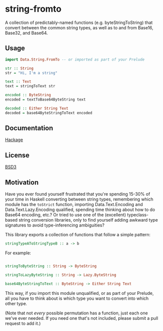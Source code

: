 # string-fromto

A collection of predictably-named functions (e.g. byteStringToString) that
convert between the common string types, as well as to and from Base16, Base32,
and Base64.

## Usage

```haskell
import Data.String.FromTo -- or imported as part of your Prelude

str :: String
str = "Hi, I'm a string"

text :: Text
text = stringToText str

encoded :: ByteString
encoded = textToBase64ByteString text

decoded :: Either String Text
decoded = base64ByteStringToText encoded
```

## Documentation

[Hackage](https://hackage.haskell.org/package/string-fromto)

## License

[BSD3](LICENSE)

## Motivation

Have you ever found yourself frustrated that you're spending 15-30% of your
time in Haskell converting between string types, remembering which module has
the `toStrict` function, importing Data.Text.Encoding and
Data.Text.Lazy.Encoding qualified, spending time thinking about how to do
Base64 encoding, etc.? Or tried to use one of the (excellent) typeclass-based
string conversion libraries, only to find yourself adding awkward type
signatures to avoid type-inferencing ambiguities?

This library exports a collection of functions that follow a simple pattern:

```haskell
stringTypeAToStringTypeB :: a -> b
```

For example:

```haskell

stringToByteString :: String -> ByteString

stringToLazyByteString :: String -> Lazy.ByteString

base64ByteStringToText :: ByteString -> Either String Text
```

This way, if you import this module unqualified, or as part of your Prelude,
all you have to think about is which type you want to convert into which other
type.

(Note that not *every* possible permutation has a function, just each one we've
ever needed. If you need one that's not included, please submit a pull request
to add it.)
